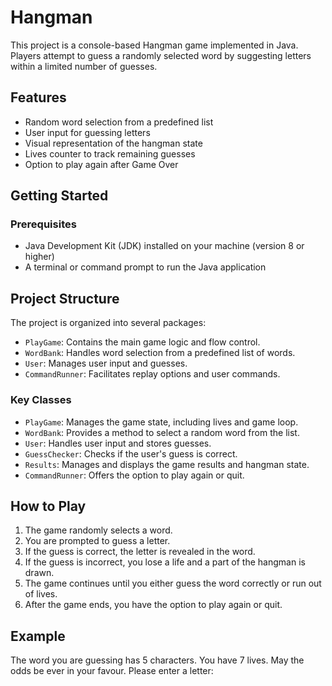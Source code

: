 # Hangman

This project is a console-based Hangman game implemented in Java. Players attempt to guess a randomly selected word by suggesting letters within a limited number of guesses.

## Features

- Random word selection from a predefined list
- User input for guessing letters
- Visual representation of the hangman state
- Lives counter to track remaining guesses
- Option to play again after Game Over

## Getting Started

### Prerequisites

- Java Development Kit (JDK) installed on your machine (version 8 or higher)
- A terminal or command prompt to run the Java application

## Project Structure

The project is organized into several packages:

- `PlayGame`: Contains the main game logic and flow control.
- `WordBank`: Handles word selection from a predefined list of words.
- `User`: Manages user input and guesses.
- `CommandRunner`: Facilitates replay options and user commands.

### Key Classes

- `PlayGame`: Manages the game state, including lives and game loop.
- `WordBank`: Provides a method to select a random word from the list.
- `User`: Handles user input and stores guesses.
- `GuessChecker`: Checks if the user's guess is correct.
- `Results`: Manages and displays the game results and hangman state.
- `CommandRunner`: Offers the option to play again or quit.

## How to Play

1. The game randomly selects a word.
2. You are prompted to guess a letter.
3. If the guess is correct, the letter is revealed in the word.
4. If the guess is incorrect, you lose a life and a part of the hangman is drawn.
5. The game continues until you either guess the word correctly or run out of lives.
6. After the game ends, you have the option to play again or quit.


## Example
The word you are guessing has 5 characters. You have 7 lives. May the odds be ever in your favour.
Please enter a letter:

